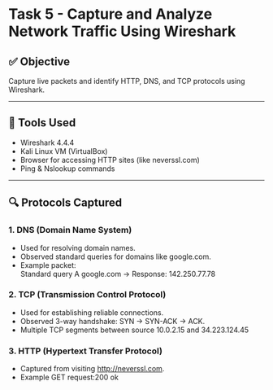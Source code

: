 # Task 5 - Capture and Analyze Network Traffic Using Wireshark

## ✅ Objective
Capture live packets and identify HTTP, DNS, and TCP protocols using Wireshark.

---

## 🧰 Tools Used
- Wireshark 4.4.4
- Kali Linux VM (VirtualBox)
- Browser for accessing HTTP sites (like neverssl.com)
- Ping & Nslookup commands

---

## 🔍 Protocols Captured

### 1. DNS (Domain Name System)
- Used for resolving domain names.
- Observed standard queries for domains like google.com.
- Example packet:  
  Standard query A google.com → Response: 142.250.77.78

### 2. TCP (Transmission Control Protocol)
- Used for establishing reliable connections.
- Observed 3-way handshake: SYN → SYN-ACK → ACK.
- Multiple TCP segments between source 10.0.2.15 and 34.223.124.45

### 3. HTTP (Hypertext Transfer Protocol)
- Captured from visiting http://neverssl.com.
- Example GET request:200 ok

